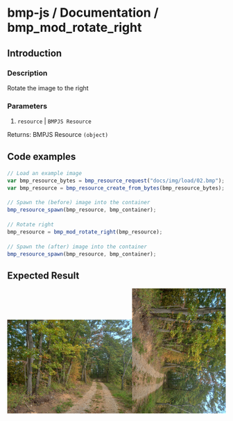 # bmp-js / Documentation / bmp_mod_rotate_right
## Introduction

### Description

Rotate the image to the right

### Parameters

1. `resource` | `BMPJS Resource`

Returns: BMPJS Resource `(object)`

## Code examples

```js
// Load an example image
var bmp_resource_bytes = bmp_resource_request("docs/img/load/02.bmp");
var bmp_resource = bmp_resource_create_from_bytes(bmp_resource_bytes);

// Spawn the (before) image into the container
bmp_resource_spawn(bmp_resource, bmp_container);

// Rotate right
bmp_resource = bmp_mod_rotate_right(bmp_resource);

// Spawn the (after) image into the container
bmp_resource_spawn(bmp_resource, bmp_container);
```

## Expected Result

![expected-result](./img/021.png)
